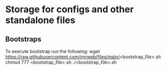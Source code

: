# Storage for configs and other standalone files

## Bootstraps
To execute bootstrap run the following:
  wget https://raw.githubusercontent.com/jmrweb/files/main/<bootstrap_file>.sh
  chmod 777 <bootstrap_file>.sh
  ./<bootstrap_file>.sh
